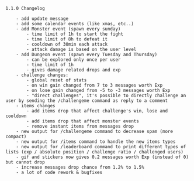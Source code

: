 
    1.1.0 Changelog

        - add update message
        - add some calendar events (like xmas, etc..)
        - add Monster event (spawn every sunday)
            - time limit of 1h to start the fight
            - time limit of 8h to defeat it
            - cooldown of 30min each attack
            - attack damage is based on the user level
        - add Dungeon event (spawn every Tuesday and Thursday)
            - can be explored only once per user
            - time limit of 1h 
            - gives damage related drops and exp
        - challenge changes:
            - global reset of stats
            - on win gain changed from 7 to 3 messages worth Exp
            - on lose gain changed from -5 to -3 messages worth Exp
            - "direct challenges", it's possible to directly challenge an user by sending the /challengeme command as reply to a comment
        - items changes
            - add items drop that affect challenge's win, lose and cooldown
            - add items drop that affect monster events
            - remove instant items from messages drop
        - new output for /challengeme command to decrease spam (more compact)
        - new output for /items command to handle the new items types
        - new output for /leaderboard command to print different types of lists (exp / absolute position / challenge ratio / challenged users)
        - gif and stickers now gives 0.2 messages worth Exp (instead of 0) but cannot drop
        - increase messages drop chance from 1.2% to 1.5%
        - a lot of code rework & bugfixes
        